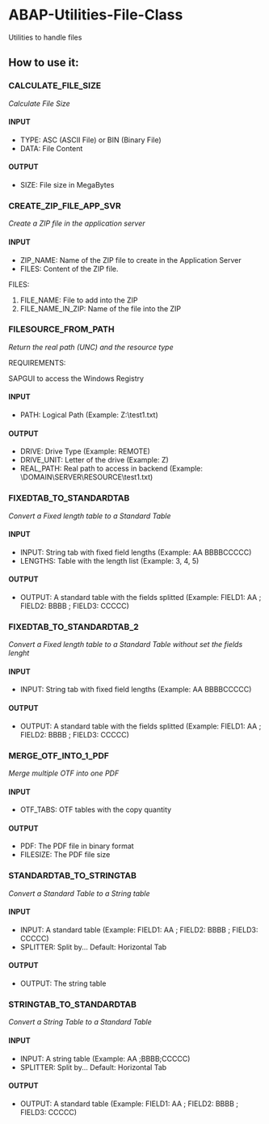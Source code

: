 # ABAP-Utilities-File-Class
Utilities to handle files

## How to use it:

### CALCULATE_FILE_SIZE

_Calculate File Size_

#### INPUT
* TYPE: ASC (ASCII File) or BIN (Binary File)
* DATA: File Content

#### OUTPUT
* SIZE: File size in MegaBytes

### CREATE_ZIP_FILE_APP_SVR

_Create a ZIP file in the application server_

#### INPUT
* ZIP_NAME: Name of the ZIP file to create in the Application Server
* FILES: Content of the ZIP file.

FILES:

1. FILE_NAME: File to add into the ZIP
2. FILE_NAME_IN_ZIP: Name of the file into the ZIP

### FILESOURCE_FROM_PATH

_Return the real path (UNC) and the resource type_

REQUIREMENTS:

SAPGUI to access the Windows Registry

#### INPUT 
* PATH: Logical Path (Example: Z:\test1.txt)

#### OUTPUT
* DRIVE: Drive Type (Example: REMOTE)
* DRIVE_UNIT: Letter of the drive (Example: Z)
* REAL_PATH: Real path to access in backend (Example: \\DOMAIN\SERVER\RESOURCE\test1.txt)

### FIXEDTAB_TO_STANDARDTAB

_Convert a Fixed length table to a Standard Table_

#### INPUT 
* INPUT: String tab with fixed field lengths (Example: AA BBBBCCCCC)
* LENGTHS: Table with the length list (Example: 3, 4, 5)

#### OUTPUT
* OUTPUT: A standard table with the fields splitted (Example: FIELD1: AA ; FIELD2: BBBB ; FIELD3: CCCCC)

### FIXEDTAB_TO_STANDARDTAB_2

_Convert a Fixed length table to a Standard Table without set the fields lenght_

#### INPUT
* INPUT: String tab with fixed field lengths (Example: AA BBBBCCCCC)

#### OUTPUT
* OUTPUT: A standard table with the fields splitted (Example: FIELD1: AA ; FIELD2: BBBB ; FIELD3: CCCCC)

### MERGE_OTF_INTO_1_PDF

_Merge multiple OTF into one PDF_

#### INPUT
* OTF_TABS: OTF tables with the copy quantity

#### OUTPUT
* PDF: The PDF file in binary format
* FILESIZE: The PDF file size

### STANDARDTAB_TO_STRINGTAB

_Convert a Standard Table to a String table_

#### INPUT 
* INPUT: A standard table (Example: FIELD1: AA ; FIELD2: BBBB ; FIELD3: CCCCC)
* SPLITTER: Split by... Default: Horizontal Tab

#### OUTPUT
* OUTPUT: The string table

### STRINGTAB_TO_STANDARDTAB

_Convert a String Table to a Standard Table_

#### INPUT 
* INPUT: A string table (Example: AA ;BBBB;CCCCC)
* SPLITTER: Split by... Default: Horizontal Tab

#### OUTPUT
* OUTPUT: A standard table (Example: FIELD1: AA ; FIELD2: BBBB ; FIELD3: CCCCC)